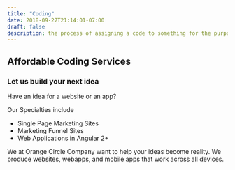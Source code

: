 ```yaml
---
title: "Coding"
date: 2018-09-27T21:14:01-07:00
draft: false
description: the process of assigning a code to something for the purposes of classification or identification.
---
```


<h2 class="title">
Affordable Coding Services
</h2>
<h3 class="subtitle">
Let us build your next idea
</h3>
<p>Have an idea for a website or an app?</p>
<p>Our Specialties include</p>
<ul>
    <li>Single Page Marketing Sites</li>
    <li>Marketing Funnel Sites</li>
    <li>Web Applications in Angular 2+</li>

</ul>
<p>We at Orange Circle Company want to help your ideas become reality. We produce websites, webapps, and mobile apps that work across all devices.</p>
<app-contact-btn color="#F2994A"></app-contact-btn>
